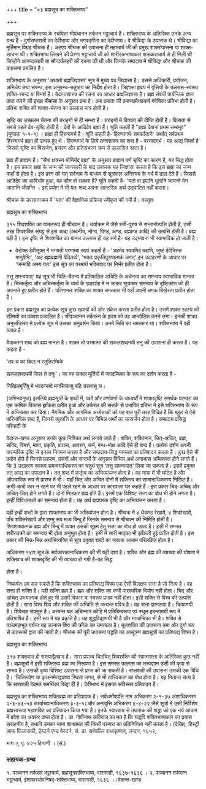 +++
title = "०३ ब्रह्मसूत्र का शक्तिभाष्य"

+++

ब्रह्मसूत्र पर शक्तिभाष्य के रचयिता श्रीपंचानन तर्करन भट्टाचार्य हैं। शक्तिभाष्य के अतिरिक्त उनके अन्य ग्रन्थ हैं - दुर्गासप्तशती का देवीभाष्य और भगवद्गीता का देवीभाष्य। वे श्रीविद्या के उपासक थे। श्रीविद्या का मूर्तिमान् विग्रह श्रीचक्र है। अतएव श्रीचक्र की उपासना ही महाचार्य जी की प्रमुख शाक्तोपासना या शाक्त-साधना थी। शक्तिभाष्य लिखने की प्रेरणा भट्टाचार्य जी को शारीरकभाष्यकार शङकराचार्य से ही मिली थी जिन्होंने आनन्दलहरी या सौन्दर्यलहरी की रचना की थी और जिनके सम्प्रदाय में श्रीविद्या और श्रीचक्र की उपासना प्रचलित है।

शक्तिभाष्य के अनुसार 'अथातो ब्रह्मजिज्ञासा' सूत्र में मुख्य पद जिज्ञासा है। उससे अधिकारी, प्रयोजन, अभिधेय तथा संबन्ध, इस अनुबन्ध-चतुष्टय का निर्देश होता है। जिज्ञासा हृदय में वृत्तियों के उल्लास-स्वरूप शक्ति-स्पन्द या विमर्श है। वेदान्तशास्त्र की रचना का आधार ब्रह्मजिज्ञासा है। ब्रह्म संबंधी पार्यन्तिक ज्ञान प्राप्त करने की इच्छा मीमांसा के अनुसार प्रमा है। प्रमा प्रमाता की प्रमाणप्रमेयप्रकर्ष गवेषिका प्रतिभा होती है। प्रतिभा शक्ति की शाक्त-चेतना का उल्लास मात्र होती है।

सृष्टि का उच्छलन चेतना की तरङ्गों से ही सम्भव है। तरङ्गों में दिव्यता की दीप्ति होती है। दित्यता से सबसे पहले देव-सृष्टि होती है। देवों के आदिदेव ब्रह्मा हैं। श्रुति कहती है "ब्रह्मा देवानां प्रथम सम्बभूव" (मुण्डक १-१-१) । ब्रह्मा ही हिरण्यगर्भ है। श्रुति कहती है-'हिरण्यगर्भः समवर्तताने' अर्थात् सर्वप्रथम हिरण्यगर्भ ब्रह्मा ही उत्पन्न हुए थे। हिरण्यगर्भ के लिये तन्त्रशास्त्र का शब्द है - परनादगर्भ। यह आद्य विमर्श है जिससे सृष्टि का विसर्जन, प्रसरण और प्रतिसंचरण क्रम से उल्लसित रहता है।

ब्रह्म ही ब्राह्मण है। "सैषा क्षत्रस्य योनिर्यद् ब्रह्म" के अनुसार ब्राह्मण वर्ण सृष्टि का कारण है, यह सिद्ध होता है। इस प्रकार ब्रह्मा के जन्म की जानकारी के बाद उपासक यह जिज्ञासा करता है कि इस ब्रह्मा का जन्म कहाँ से होता है। इस प्रश्न को यत् सर्वनाम के माध्यम से सूत्रकार अनिश्चय के गर्भ में डाल देते हैं। जिससे आदिदेव का आविर्भाव हुआ, वह कौन हो सकता है? श्रुति कहती है- 'यतो वा इमानि भूतानि जायन्ते येन जातानि जीवन्ति । इस प्रयोग में भी यतः शब्द अपना आन्तरिक अर्थ उद्घाटित नहीं करता।

श्रीचक्र के उपासनाक्रम में 'यतः' की वैज्ञानिक प्रक्रिया स्वीकृत की गयी है। वस्तुतः

ब्रह्मसूत्र का शक्तिभाष्य

३१५ शिवशक्ति का यामलरूप ही श्रीचक्न है। चर्याक्रम में जैसे स्त्री-पुरुष से सन्तानोत्पत्ति होती है, उसी तरह शिवशक्ति संघट्ट से इस आद्य (अदनीय, भोग्य, पिण्ड, अण्ड, ब्रह्माण्ड आदि) की उत्पत्ति होती है। ब्रह्म वही है। इस दृष्टि से शिवशक्ति का यामल उल्लास ही यह सर्ग है- यह उद्भावना भी स्वाभाविक हो जाती है।

- वेदोक्त देवीसूक्त में भगवती परमाम्बा स्वयं कहती हैं - 'अहमेव स्वयमिदं वदामि, जुष्टं देवेभिरुत मानुषेभिः', 'अहं ब्रह्मब्रह्मणी वेदितव्ये', 'भक्तः प्रकृतिपुरुषात्मकं जगत्' इन उदाहरणों के आधार पर 'जन्मादि अस्य यतः' इस सूत्र का परमार्थ भक्तिवाद पर निर्भर प्रतीत होता है।

तत्तु समन्वयात्' यह सूत्र भी चिति-चैतन्य में प्रतिफलित अचिति के अचेनत्व का समन्वय स्वाभाविक मानता है। चित्कर्तृत्व और अचित्कर्तृत्व के व्यर्थ के ऊहापोह में न जाकर सूत्रकार समन्वय के दृष्टिकोण को ही अपनाते हुए प्रतीत होते हैं। परिणामतः शक्ति का शाक्त चमत्कार भी वहाँ अपनी चमक बिखेरता प्रतीत होता है।

इस प्रकार ब्रह्मसूत्र का प्रत्येक सूत्र कुछ रहस्यों की ओर संकेत करता प्रतीत होता है। उसमें शाक्त रहस्य की रश्मियों का प्रकाश प्रज्वलित है। श्रीपञ्चानन तर्करत्न के हृदय को वह आन्दोलित करने लगा। इनकी शाक्त अनुसंधित्सा ने प्रत्येक सूत्र में उसका अनुदर्शन किया। उनमें चिति का चमत्कार था। शक्तिभाष्य में वही व्यक्त है।

वैयाकरण शब्द को ब्रह्म मानता है। शाक्त तो परमात्मा की सकलशब्दमयी तनु की उपासना ही करता है। वह कहता है -

'तव च का किल न स्तुतिरम्बिके

सकलशब्दमयी किल ते तनुः'। का वह सकल मूर्तियों में जगदम्बिका के रूप का दर्शन करता है -

निखिलमूर्तिषु मे भवदन्चयो मनसिजासु बहिः प्रसरासु च।

(अभिनवगुप्त) इसलिये ब्रह्मसूत्रों के शब्दों में, पक्षों और वर्णावर्णा के धात्वर्थों में शाक्तदृष्टि समर्थक परम्परा का एक क्रमिक विकास झाँकता प्रतीत हुआ और तर्करल की सत्तर्क से प्रभावित प्रतिभा ने इसे शक्तिभाष्य के रूप में अभिव्यक्त कर दिया। नैगमिक और आगमिक अध्येताओं को यह बात पूरी तरह विदित है कि बहुत से ऐसे पारिभाषिक शब्द हैं, जिनसे व्युत्पत्ति के आधार पर विभिन्न अर्थों का उत्सर्जन होता है। सम्प्रदाय प्रसिद्ध परिपाटी के

वेदान्त-खण्ड अनुसार उनके कुछ निश्चित अर्थ लगाये जाते हैं। शक्ति, शक्तिमान, चित्-अचित्, ब्रह्म, संविद, विमर्श, माया, प्रकृति, प्रपञ्च, आवरण, कर्म, बन्ध-मोक्ष आदि ऐसे ही शब्द हैं। प्रत्येक दर्शन अपनी पारम्परिक दृष्टि से इनका निगमन करता है और सम्प्रदाय-सिद्ध मान्यता का प्रतिपादन करता है। कुछ ऐसे भी प्रयोग होते हैं जिनसे प्रकरण, प्रसंगों और सन्दर्भो के अनुसार विभिन्न अर्थ अनायास अभिव्यक्त होने लगते हैं। कि 3 उदाहरण स्वरूप समन्वयाधिकरण का चतुर्थ सूत्र 'तत्तु समन्वयात्' लिया जा सकता है। इसमें प्रयुक्त तत् आद्य का उपादान है। तत् शब्द में कर्तृत्व का अभिव्यञ्जन होता है। वह माया में भी घटित है और औपचारिक रूप से प्रारम्भ में भी। यहाँ चित् और अचित दोनों में शक्तित्व का सामानाधिकरण्य निर्दिष्ट है। कभी-कभी कार न रहने पर भी पहले रहने के आधार पर कारवाला घर कहते हैं। इस प्रकार चिद्-अचिद् और अचित्-चित् होने लगते हैं। दोनों मिलकर ब्रह्म होते हैं। इसमें एक विशिष्ट सत्ता का बोध भी होने लगता है। इन्हीं विविधताओं का समन्वय होता है। यह अर्थ ब्रह्मपरक दृष्टि का अभिव्यंजन करता है।

वहीं इन्हीं शब्दों के द्वारा शाक्तभाव का भी अभिव्यंजन होता है। श्रीचक्र में ४ धैकण्ठ रेखायें, ४ शिवरेखायें, पाँच शक्तिरेखायें और शम्भु रूप मध्य बिन्दु हैं जिनके समन्वय से श्रीचक्न की निर्मिति होती है। शिवशक्यात्मक ब्रह्म और बिन्दु में व्यक्त उसकी सूक्ष्म हेतु सत्ता का बोध हो जाता है। इसी में समस्त शरीरचक्रों का समन्वय भी होता अनुभूत होता है। इसी में सारी मातृका भी झाँकती हुई प्रतीत होती है। इस प्रकार की भिन्न-भिन्न अर्थाभिव्यक्ति से सूत्र प्रयुक्त शब्दों का व्यापक आयाम परिलक्षित होता है।

अधिकरण १४ार सूत्र के सर्वकारकानाधिकरण की भी यही दशा है। शक्ति और ब्रह्म की व्याख्या की घोषणा में शक्तिवाद की शाक्तदृष्टि की भी व्याख्या हो गयी है-यह सिद्ध

होता है।

निष्कर्षतः हम कह सकते हैं कि शक्तिभाष्य का प्रतिपाद्य विषय एक ऐसी विलक्षण सत्ता है जो नित्य है। वह सत्ता ही शक्ति है। यही शक्ति ब्रह्म है। ब्रह्म और शक्ति का कभी पारस्परिक वियोग नहीं होता। चिद् और अचित् उभयात्मक होते हुए भी उसमें विकार या स्वरूप प्रभाव नहीं होता। इसी शक्ति से विश्व की उत्पत्ति होती है। सारा विश्व शिव और शक्ति की अन्विति से अत्यन्त पवित्र है। यह सत्ता ज्ञानरूपा है। क्रियामयी है। शिवेच्छा संप्रसूत है। अत्यन्त बल अचिन्मात्र कोटि में प्रतिबिम्बरूपा एवं स्थूल इदन्तामयी रूप में प्रतिभाषित है। इसी रूप में यह प्रकृति है। यह शुद्धविद्यामयी भी है और मायाम्बिका भी है। शक्ति से पञ्चमहाभूत पर्यन्त यह उल्नास शिव की क्रीडा का चमत्कार है। मूलशक्ति की उपासना उमा और दुर्गा रूप से उपासकों द्वारा की जाती है। श्रीचक्र की पूरी उपासना पद्धति का आसूत्रण ब्रह्मसूत्रों का प्रतिपाद्य विषय है।

ब्रह्मसूत्र का शक्तिभाष्य

३१७ शाक्तवाद ही सरूपाद्वैतवाद है। सारा प्रपञ्च चिदचित् शिवशक्ति की स्वात्मसत्ता के अतिरिक्त कुछ नहीं है। ब्रह्मसूत्रों में इसी शक्तिरूप ब्रह्म का निरूपण है। इस समस्त उल्लास का तत्त्वज्ञान उसी की कृपा से सम्भव है। उसकी कृपा विशिष्ट उपासना से प्राप्त की जा सकती है। सप्तशती की उपासना उसकी एक विधि है। 'चितिरूपेण या कृत्स्नमेतद्व्याष्य स्थिता जगत्, से भी तात्त्विकता का बोध होता है। यह नितान्त सत्य है कि सप्तशती वेदमत समर्थिका विद्या ही है। देवीभाष्य में इसका सविस्तर प्रतिपादन है।

ब्रह्मसूत्र का शक्तिभाष्य शक्तिब्रह्म का प्रतिपादक है। सर्वधर्मोपपत्ति नाम अभिकरण २-१-३७ अंशाधिकरसा २-३-४३-५३ कार्याख्यानाधिकरण ३-३-१८और अनावृत्ति अभिकरण ४-४-२२ जैसे सूत्रों में उसी निर्विशेष ब्रह्मस्वरूपा महाशक्ति का प्रतिपादन किया गया है। इनके स्वाध्याय से उपासक की श्रद्धा को एक नये आयाम में प्रवेश का अवसर प्राप्त होता है। डा. गोपीनाथ कविराज का मत है कि यद्यपि शक्तिभाष्यकार का प्रयास सराहणीय है, तथापि उनका भाष्य शाक्तमत की किसी परम्परा का प्रतिनिधित्व नहीं करता है। (देखिए, हिस्ट्री आफ फिलासफी, ईस्टर्न एण्ड वेस्टर्न, सं. डा. सर्वपल्लि राधाकृष्णन्, लन्दन, १६५२,

भाग २, पृ. ४२५ टिप्पणी । (सं.)

### सहायक-ग्रन्थ 
१. पञ्चानन तर्करल भट्टाचार्य, ब्रह्मसूत्रशक्तिभाष्य, वाराणसी, १६३७-१६३६ । २. पञ्चानन तर्करत्न भट्टाचार्य, ईशावास्योपनिषद्-शक्तिभाष्य, वाराणसी, १६३६ ।।वेदान्त-खण्ड